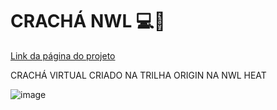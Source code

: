 # CRACHÁ NWL 💻🚀
<a href="https://nathaliasimoes.github.io/cracha-nwl/">Link da página do projeto</a><br>
<p>CRACHÁ VIRTUAL CRIADO NA TRILHA ORIGIN NA NWL HEAT</p>

![image](https://user-images.githubusercontent.com/87446139/138891572-e3cd4da5-e26d-47cd-9cdc-c8439a2b1148.png)

